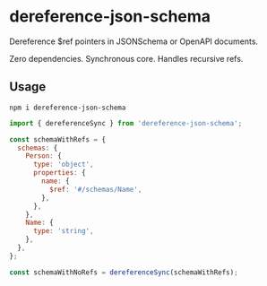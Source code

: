 # dereference-json-schema

Dereference $ref pointers in JSONSchema or OpenAPI documents.

Zero dependencies. Synchronous core. Handles recursive refs.

## Usage

```
npm i dereference-json-schema
```

```js
import { dereferenceSync } from 'dereference-json-schema';

const schemaWithRefs = {
  schemas: {
    Person: {
      type: 'object',
      properties: {
        name: {
          $ref: '#/schemas/Name',
        },
      },
    },
    Name: {
      type: 'string',
    },
  },
};

const schemaWithNoRefs = dereferenceSync(schemaWithRefs);
```
